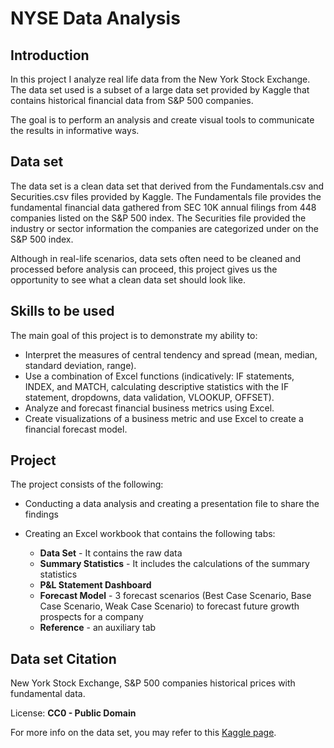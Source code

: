 # NYSE Data Analysis

## Introduction

In this project I analyze real life data from the New York Stock Exchange. The data set used is a subset of a large data set provided by Kaggle that contains historical financial data from S&P 500 companies. 

The goal is to perform an analysis and create visual tools to communicate the results in informative ways.


## <b>Data set</b><br>

The data set is a clean data set that derived from the Fundamentals.csv and Securities.csv files provided by Kaggle. The Fundamentals file provides the fundamental financial data gathered from SEC 10K annual filings from 448 companies listed on the S&P 500 index. The Securities file provided the industry or sector information the companies are categorized under on the S&P 500 index.

Although in real-life scenarios, data sets often need to be cleaned and processed before analysis can proceed, this project gives us the opportunity to see what a clean data set should look like.


## <b>Skills to be used</b><br>

The main goal of this project is to demonstrate my ability to:

* Interpret the measures of central tendency and spread (mean, median, standard deviation, range).
* Use a combination of Excel functions (indicatively: IF statements, INDEX, and MATCH, calculating descriptive statistics with the IF statement, dropdowns, data validation, VLOOKUP, OFFSET).
* Analyze and forecast financial business metrics using Excel.
* Create visualizations of a business metric and use Excel to create a financial forecast model.


## <b>Project</b><br>

The project consists of the following:<br>

* Conducting a data analysis and creating a presentation file to share the findings

* Creating an Excel workbook that contains the following tabs:
  * **Data Set** - It contains the raw data
  * **Summary Statistics** - It includes the calculations of the summary statistics
  * **P&L Statement Dashboard**
  * **Forecast Model** - 3 forecast scenarios (Best Case Scenario, Base Case Scenario, Weak Case Scenario) to forecast future growth prospects for a company
  * **Reference** - an auxiliary tab


## <b>Data set Citation</b><br>

New York Stock Exchange, S&P 500 companies historical prices with fundamental data.

License: <b>CC0 - Public Domain</b>

For more info on the data set, you may refer to this [Kaggle page](https://www.kaggle.com/datasets/dgawlik/nyse).

